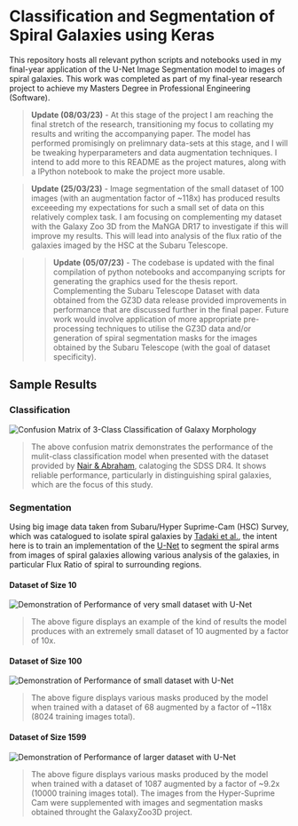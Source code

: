 # Classification and Segmentation of Spiral Galaxies using Keras

This repository hosts all relevant python scripts and notebooks used in my final-year application of the U-Net Image Segmentation model to images of spiral galaxies. This work was completed as part of my final-year research project to achieve my Masters Degree in Professional Engineering (Software). 

> **Update (08/03/23)** - At this stage of the project I am reaching the final stretch of the research, transitioning my focus to collating my results and writing the accompanying paper. The model has performed promisingly on prelimnary data-sets at this stage, and I will be tweaking hyperparameters and data augmentation techniques. I intend to add more to this README as the project matures, along with a IPython notebook to make the project more usable.

> **Update (25/03/23)** - Image segmentation of the small dataset of 100 images (with an augmentation factor of ~118x) has produced results exceeeding my expectations for such a small set of data on this relatively complex task. I am focusing on complementing my dataset with the Galaxy Zoo 3D from the MaNGA DR17 to investigate if this will improve my results. This will lead into analysis of the flux ratio of the galaxies imaged by the HSC at the Subaru Telescope.

> > **Update (05/07/23)** - The codebase is updated with the final compilation of python notebooks and accompanying scripts for generating the graphics used for the thesis report. Complementing the Subaru Telescope Dataset with data obtained from the GZ3D data release provided improvements in performance that are discussed further in the final paper. Future work would involve application of more appropriate pre-processing techniques to utilise the GZ3D data and/or generation of spiral segmentation masks for the images obtained by the Subaru Telescope (with the goal of dataset specificity).

## Sample Results

### Classification

![Confusion Matrix of 3-Class Classification of Galaxy Morphology](/images/confusion_200epoch_100batch.png)

> The above confusion matrix demonstrates the performance of the mulit-class classification model when presented with the dataset provided by [Nair & Abraham](https://arxiv.org/abs/1001.2401), calatoging the SDSS DR4. It shows reliable performance, particularly in distinguishing spiral galaxies, which are the focus of this study.

### Segmentation

Using big image data taken from Subaru/Hyper Suprime-Cam (HSC) Survey, which was catalogued to isolate spiral galaxies by [Tadaki et al.](https://academic.oup.com/mnras/article-abstract/496/4/4276/5866497), the intent here is to train an implementation of the [U-Net](https://lmb.informatik.uni-freiburg.de/people/ronneber/u-net/) to segment the spiral arms from images of spiral galaxies allowing various analysis of the galaxies, in particular Flux Ratio of spiral to surrounding regions.

#### Dataset of Size 10

![Demonstration of Performance of very small dataset with U-Net](/images/segmentation_10_images.png)

> The above figure displays an example of the kind of results the model produces with an extremely small dataset of 10 augmented by a factor of 10x.


#### Dataset of Size 100

![Demonstration of Performance of small dataset with U-Net](/images/20230322_test_predictions_reduced.png)

> The above figure displays various masks produced by the model when trained with a dataset of 68 augmented by a factor of ~118x (8024 training images total).

#### Dataset of Size 1599

![Demonstration of Performance of larger dataset with U-Net](/images/20230410_test_predictions_reduced.png)

> The above figure displays various masks produced by the model when trained with a dataset of 1087 augmented by a factor of ~9.2x (10000 training images total). The images from the Hyper-Suprime Cam were supplemented with images and segmentation masks obtained throught the GalaxyZoo3D project.
